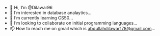 - 👋 Hi, I’m @Dilawar96
- 👀 I’m interested in database analaytics...
- 🌱 I’m currently learning CS50...
- 💞️ I’m looking to collaborate on initial programming languages...
- 📫 How to reach me on gmail which is abdullahdilawar178@gmail.com...

<!---
Dilawar96/Dilawar96 is a ✨ special ✨ repository because its `README.md` (this file) appears on your GitHub profile.
You can click the Preview link to take a look at your changes.
--->
